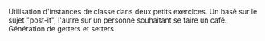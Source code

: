Utilisation d'instances de classe dans deux petits exercices. Un basé sur le sujet "post-it", l'autre sur un personne souhaitant se faire un café. 
Génération de getters et setters
